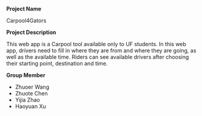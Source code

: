 **Project Name**

 Carpool4Gators

**Project Description**

 This web app is a Carpool tool available only to UF students. In this web app, drivers need to fill in where they are from and where they are going, as well as the available time. Riders can see available drivers after choosing their starting point, destination and time.

**Group Member**
- Zhuoer Wang 
- Zhuote Chen
- Yijia Zhao
- Haoyuan Xu
